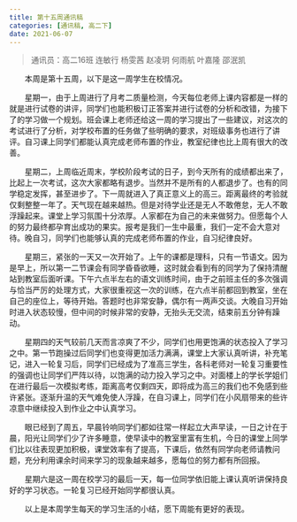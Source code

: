 ```yaml
---
title: 第十五周通讯稿
categories: [通讯稿, 高二下]
date: 2021-06-07
---
```


> 通讯员：高二16班 连敏行 杨雯茜 赵凌玥 何雨航 叶嘉隆 邵泯凯

　　本周是第十五周，以下是这一周学生在校情况。

　　星期一，由于上周进行了月考二质量检测，今天每位老师上课内容都是一样的就是进行试卷的讲评，同学们也能积极订正答案并进行试卷的分析和改错，为接下了的学习做一个规划。班会课上老师还给这一周的学习提出了一些建议，对这次的考试进行了分析，对学校布置的任务做了些明确的要求，对班级事务也进行了讲评。自习课上同学们都能认真完成老师布置的作业，教室纪律也比上周有很大的改善。

　　星期二，上周临近周末，学校阶段考试的日子，到今天所有的成绩都出来了，比起上一次考试，这次大家都略有退步。当然并不是所有的人都退步了。也有的同学稳定发挥，甚至进步了。下一周就进入了真正意义上的高三。距离最终的考验就仅剩整整一年了。天气现在越来越热。但是对待学业还是无人不敢倦怠，无人不敢浮躁起来。课堂上学习氛围十分浓厚。人家都在为自己的未来做努力。但愿每个人的努力最终都孕育出成功的果实。报考是我们一生中最重，我们一定不会大意对待。晚自习，同学们也能够认真的完成老师布置的作业，自习纪律良好。

　　星期三，紧张的一天又一次开始了。上午的课都是理科，只有一节语文。因为是早上，所以第一二节课会有同学昏昏欲睡，这时就会看到有的同学为了保持清醒站到教室后面听课。下午六点半左右的语文训练时间，由于之前班主任的多次强调与恰当严厉的处理方式，大家很重视这一次的训练，在六点半前都回到教室，坐在自己的座位上，等待开始。答题时也非常安静，偶尔有一两声交谈。大晚自习开始时进入状态较慢，但中间的时候非常的安静，无抬头无交流，结束前五分钟有躁动。

　　星期四的天气较前几天而言凉爽了不少，同学们也用更饱满的状态投入了学习之中。第一节跑操过后同学们也变得更加活力满满，课堂上大家认真听讲，补充笔记，进入一轮复习后，同学们已经成为了准高三学生，各科老师对一轮复习重要性的强调也让同学们严阵以待，以饱满的动力投入学习之中。对面楼上的学长学姐们在进行最后一次模拟考练，距离高考仅剩四天，即将成为高三的我们也不免感到些许紧张。逐渐升温的天气难免使人浮躁，在自习课上，同学们在小风扇带来的些许凉意中继续投入到作业之中认真学习。

　　眼已经到了周五，早晨铃响同学们都如往常一样起立大声早读，一日之计在于晨，阳光让同学们少了许多睡意，使早读中的教室里富有生机，今日的课堂上同学们比以往表现更加积极，课堂效率有了提高，下课后，依然有同学向老师请教问题，充分利用课余时间来学习的现象越来越多，愿每位的努力都有所回报。

　　星期六是这一周在校学习的最后一天，每一位同学依旧能上课认真听讲保持良好的学习状态。一轮复习已经开始同学都很认真。

　　以上是本周学生每天的学习生活的小结，愿下周能有更好的表现。

